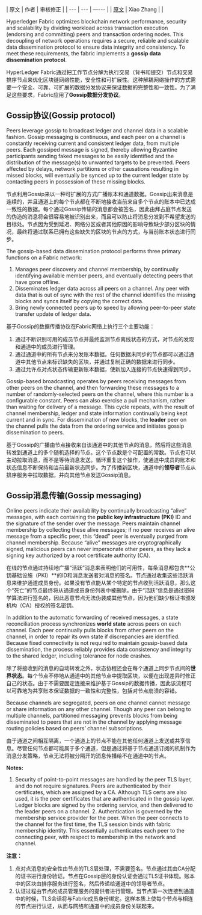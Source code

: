 
| 原文 | 作者 | 审核修正 |
| --- | --- | —--- |
| [原文](http://hyperledger-fabric.readthedocs.io/en/latest/gossip.html) | Xiao Zhang |  |


Hyperledger Fabric optimizes blockchain network performance, security and scalability by dividing workload across transaction execution (endorsing and committing) peers and transaction ordering nodes. This decoupling of network operations requires a secure, reliable and scalable data dissemination protocol to ensure data integrity and consistency. To meet these requirements, the fabric implements a **gossip data dissemination protocol**.

HyperLedger Fabric通过把工作节点分解为执行交易（背书和提交）节点和交易排序节点来优化区块链网络性能，安全性和可扩展性。这种解耦网络操作的方式需要一个安全、可靠、可扩展的数据分发协议来保证数据的完整性和一致性。为了满足这些要求，Fabric应用了**Gossip数据分发协议**。

## Gossip协议(Gossip protocol)

Peers leverage gossip to broadcast ledger and channel data in a scalable fashion. Gossip messaging is continuous, and each peer on a channel is constantly receiving current and consistent ledger data, from multiple peers. Each gossiped message is signed, thereby allowing Byzantine participants sending faked messages to be easily identified and the distribution of the message(s) to unwanted targets to be prevented. Peers affected by delays, network partitions or other causations resulting in missed blocks, will eventually be synced up to the current ledger state by contacting peers in possession of these missing blocks.

节点利用Gossip来以一种可扩展的方式广播账本和通道数据。Gossip出来消息是连续的，并且通道上的每个节点都在不断地接收当前来自多个节点的账本中已达成一致性的数据。每个通过Gossip传输的消息都会被签名，因此由拜占庭节点发送的伪造的消息将会很容易地被识别出来，而且可以防止将消息分发到不希望发送的目标处。节点因为受到延迟、网络分区或者其他原因的影响导致缺少部分区块的情况，最终将通过联系已拥有这些缺失的区块的节点的方式，与当前账本状态进行同步。

The gossip-based data dissemination protocol performs three primary functions on a Fabric network:
1.	Manages peer discovery and channel membership, by continually identifying available member peers, and eventually detecting peers that have gone offline.
2.	Disseminates ledger data across all peers on a channel. Any peer with data that is out of sync with the rest of the channel identifies the missing blocks and syncs itself by copying the correct data.
3.	Bring newly connected peers up to speed by allowing peer-to-peer state transfer update of ledger data.

基于Gossip的数据传播协议在Fabric网络上执行三个主要功能：
1.	通过不断识别可用的成员节点并最终监测节点离线状态的方式，对节点的发现和通道中的成员进行管理。
2.	通过通道中的所有节点来分发账本数据。任何数据未同步的节点都可以通过通道中其他节点来标识缺失的区块，并通过复制正确的数据来进行同步。
3.	通过允许点对点状态传输更新账本数据，使新加入连接的节点快速得到同步。

Gossip-based broadcasting operates by peers receiving messages from other peers on the channel, and then forwarding these messages to a number of randomly-selected peers on the channel, where this number is a configurable constant. Peers can also exercise a pull mechanism, rather than waiting for delivery of a message. This cycle repeats, with the result of channel membership, ledger and state information continually being kept current and in sync. For dissemination of new blocks, the **leader** peer on the channel pulls the data from the ordering service and initiates gossip dissemination to peers.

基于Gossip的广播由节点接收来自该通道中的其他节点的消息，然后将这些消息转发到通道上的多个随机选择的节点。这个节点数是个可配置的常数。节点也可以主动拉取消息，而不是等待消息发送。循环重复这个操作，使通道中成员的账本和状态信息不断保持和当前最新状态同步。为了传播新区块，通道中的**领导者**节点从排序服务中拉取数据，并向其他节点发送Gossip消息。

## Gossip消息传输(Gossip messaging)

Online peers indicate their availability by continually broadcasting “alive” messages, with each containing the **public key infrastructure (PKI)** ID and the signature of the sender over the message. Peers maintain channel membership by collecting these alive messages; if no peer receives an alive message from a specific peer, this “dead” peer is eventually purged from channel membership. Because “alive” messages are cryptographically signed, malicious peers can never impersonate other peers, as they lack a signing key authorized by a root certificate authority (CA).

在线的节点通过持续地广播“活跃”消息来表明他们的可用性，每条消息都包含**公钥基础设施（PKI）**的ID和消息发送者对消息的签名。节点通过收集这些活跃消息来维护通道成员身份。如果没有节点能从某个特定的节点收到活跃消息，那么这个“死亡”的节点最终将从通道成员身份列表中被删除。由于“活跃”信息是通过密码学算法进行签名的，因此恶意节点无法伪装成其他节点，因为他们缺少根证书颁发机构（CA）授权的签名密钥。

In addition to the automatic forwarding of received messages, a state reconciliation process synchronizes **world state** across peers on each channel. Each peer continually pulls blocks from other peers on the channel, in order to repair its own state if discrepancies are identified. Because fixed connectivity is not required to maintain gossip-based data dissemination, the process reliably provides data consistency and integrity to the shared ledger, including tolerance for node crashes.

除了将接收到的消息的自动转发之外，状态协程还会在每个通道上同步节点间的**世界状态**。每个节点不停地从通道中的其他节点中提取区块，以便在出现差异时修正自己的状态。由于不需要固定连接来维护基于Gossip的数据传播，因此该流程可以可靠地为共享账本保证数据的一致性和完整性，包括对节点崩溃的容错。

Because channels are segregated, peers on one channel cannot message or share information on any other channel. Though any peer can belong to multiple channels, partitioned messaging prevents blocks from being disseminated to peers that are not in the channel by applying message routing policies based on peers’ channel subscriptions.

由于通道之间相互隔离，一个通道上的节点不能在其他任何通道上发送或共享信息。尽管任何节点都可能属于多个通道，但是通过将基于节点通道订阅的机制作为消息分发策略，节点无法将被分隔开的消息传播给不在通道中的节点。

**Notes:**
1. Security of point-to-point messages are handled by the peer TLS layer, and do not require signatures. Peers are authenticated by their certificates, which are assigned by a CA. Although TLS certs are also used, it is the peer certificates that are authenticated in the gossip layer. Ledger blocks are signed by the ordering service, and then delivered to the leader peers on a channel. 2. Authentication is governed by the membership service provider for the peer. When the peer connects to the channel for the first time, the TLS session binds with fabric membership identity. This essentially authenticates each peer to the connecting peer, with respect to membership in the network and channel.


**注意：**
1.	点对点消息的安全性由节点的TLS层处理，不需要签名。节点通过其由CA分配的证书进行身份验证。节点在Gossip层的身份认证会通过TLS证书体现。账本中的区块由排序服务进行签名，然后传递给通道中的领导者节点。
2.	认证过程由节点的成员管理服务的提供者进行管理。当节点第一次连接到通道中的时候，TLS会话将与Fabric成员身份绑定。这样本质上使每个节点与相连的节点进行认证，从而与网络和通道中的成员身份关联起来。